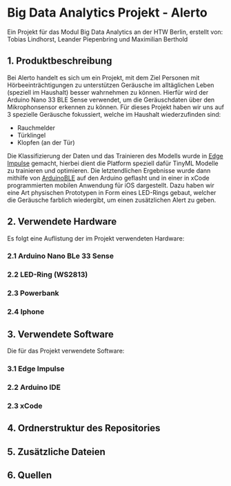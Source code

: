 # Big Data Analytics Projekt - Alerto 
Ein Projekt für das Modul Big Data Analytics an der HTW Berlin, erstellt von: 
Tobias Lindhorst, Leander Piepenbring und Maximilian Berthold

## 1. Produktbeschreibung
Bei Alerto handelt es sich um ein Projekt, mit dem Ziel Personen mit Hörbeeinträchtigungen zu unterstützen Geräusche im alltäglichen Leben (speziell im Haushalt) besser wahrnehmen zu können. 
Hierfür wird der Arduino Nano 33 BLE Sense verwendet, um die Geräuschdaten über den Mikrophonsensor erkennen zu können. Für dieses Projekt haben wir uns auf 3 spezielle Geräusche fokussiert, welche im Haushalt wiederzufinden sind: 
- Rauchmelder
- Türklingel
- Klopfen (an der Tür)
  
Die Klassifizierung der Daten und das Trainieren des Modells wurde in [Edge Impulse](https://edgeimpulse.com/) gemacht, hierbei dient die Platform speziell dafür TinyML Modelle zu trainieren und optimieren.
Die letztendlichen Ergebnisse wurde dann mithilfe von [ArduinoBLE](https://docs.arduino.cc/libraries/arduinoble/) auf den Arduino geflasht und in einer in xCode programmierten mobilen Anwendung für iOS dargestellt.
Dazu haben wir eine Art physischen Prototypen in Form eines LED-Rings gebaut, welcher die Geräusche farblich wiedergibt, um einen zusätzlichen Alert zu geben.

## 2. Verwendete Hardware
Es folgt eine Auflistung der im Projekt verwendeten Hardware:

### 2.1 Arduino Nano BLe 33 Sense

### 2.2 LED-Ring (WS2813)

### 2.3 Powerbank

### 2.4 Iphone

## 3. Verwendete Software
Die für das Projekt verwendete Software: 

### 3.1 Edge Impulse

### 2.2 Arduino IDE

### 2.3 xCode

## 4. Ordnerstruktur des Repositories

## 5. Zusätzliche Dateien

## 6. Quellen

